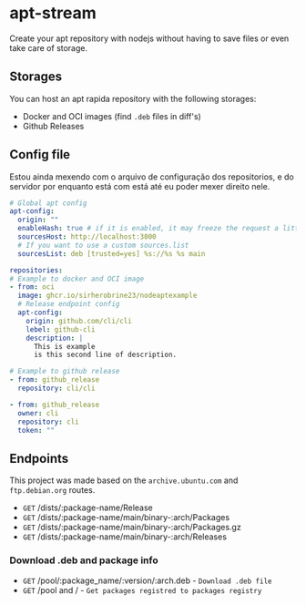 # apt-stream

Create your apt repository with nodejs without having to save files or even take care of storage.

## Storages

You can host an apt rapida repository with the following storages:

- Docker and OCI images (find `.deb` files in diff's)
- Github Releases

## Config file

Estou ainda mexendo com o arquivo de configuração dos repositorios, e do servidor por enquanto está com está até eu poder mexer direito nele.

```yaml
# Global apt config
apt-config:
  origin: ""
  enableHash: true # if it is enabled, it may freeze the request a little because I have to wait for the hashes of the "Packages" files
  sourcesHost: http://localhost:3000
  # If you want to use a custom sources.list
  sourcesList: deb [trusted=yes] %s://%s %s main

repositories:
# Example to docker and OCI image
- from: oci
  image: ghcr.io/sirherobrine23/nodeaptexample
  # Release endpoint config
  apt-config:
    origin: github.com/cli/cli
    lebel: github-cli
    description: |
      This is example
      is this second line of description.

# Example to github release
- from: github_release
  repository: cli/cli

- from: github_release
  owner: cli
  repository: cli
  token: ""
```

## Endpoints

This project was made based on the `archive.ubuntu.com` and `ftp.debian.org` routes.

* `GET` /dists/:package-name/Release
* `GET` /dists/:package-name/main/binary-:arch/Packages
* `GET` /dists/:package-name/main/binary-:arch/Packages.gz
* `GET` /dists/:package-name/main/binary-:arch/Releases

### Download .deb and package info

* `GET` /pool/:package_name/:version/:arch.deb - `Download .deb file`
* `GET` /pool and / - `Get packages registred to packages registry`